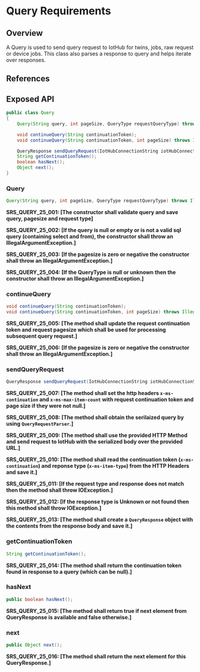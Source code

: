 # Query Requirements

## Overview

A Query is used to send query request to IotHub for twins, jobs, raw request or device jobs. This class also parses a response to query and helps iterate over responses.

## References

## Exposed API

```java
public class Query
{    
    Query(String query, int pageSize, QueryType requestQueryType) throws IllegalArgumentException;

    void continueQuery(String continuationToken);
    void continueQuery(String continuationToken, int pageSize) throws IllegalArgumentException;

    QueryResponse sendQueryRequest(IotHubConnectionString iotHubConnectionString, URL url, HttpMethod method, Long timeoutInMs) throws IOException, IotHubException;
    String getContinuationToken();    
    boolean hasNext();
    Object next();
}
```

### Query

```java
Query(String query, int pageSize, QueryType requestQueryType) throws IllegalArgumentException;
```

**SRS_QUERY_25_001: [**The constructor shall validate query and save query, pagesize and request type**]**

**SRS_QUERY_25_002: [**If the query is null or empty or is not a valid sql query (containing select and from), the constructor shall throw an IllegalArgumentException.**]**

**SRS_QUERY_25_003: [**If the pagesize is zero or negative the constructor shall throw an IllegalArgumentException.**]**

**SRS_QUERY_25_004: [**If the QueryType is null or unknown then the constructor shall throw an IllegalArgumentException.**]**


### continueQuery

```java
void continueQuery(String continuationToken);
void continueQuery(String continuationToken, int pageSize) throws IllegalArgumentException;   
```

**SRS_QUERY_25_005: [**The method shall update the request continuation token and request pagesize which shall be used for processing subsequent query request.**]**

**SRS_QUERY_25_006: [**If the pagesize is zero or negative the constructor shall throw an IllegalArgumentException.**]**


### sendQueryRequest

```java
QueryResponse sendQueryRequest(IotHubConnectionString iotHubConnectionString, URL url, HttpMethod method, Long timeoutInMs) throws IOException, IotHubException;  
```

**SRS_QUERY_25_007: [**The method shall set the http headers  `x-ms-continuation` and `x-ms-max-item-count` with request continuation token and page size if they were not null.**]**

**SRS_QUERY_25_008: [**The method shall obtain the serilaized query by using `QueryRequestParser`.**]**

**SRS_QUERY_25_009: [**The method shall use the provided HTTP Method and send request to IotHub with the serialized body over the provided URL.**]**

**SRS_QUERY_25_010: [**The method shall read the continuation token (`x-ms-continuation`) and reponse type (`x-ms-item-type`) from the HTTP Headers and save it.**]**

**SRS_QUERY_25_011: [**If the request type and response does not match then the method shall throw IOException.**]**

**SRS_QUERY_25_012: [**If the response type is Unknown or not found then this method shall throw IOException.**]**

**SRS_QUERY_25_013: [**The method shall create a `QueryResponse` object with the contents from the response body and save it.**]**

### getContinuationToken

```java
String getContinuationToken();   
```

**SRS_QUERY_25_014: [**The method shall return the continuation token found in response to a query (which can be null).**]**

### hasNext

```java
public boolean hasNext();   
```

**SRS_QUERY_25_015: [**The method shall return true if next element from QueryResponse is available and false otherwise.**]**


### next

```java
public Object next(); 
```

**SRS_QUERY_25_016: [**The method shall return the next element for this QueryResponse.**]**
